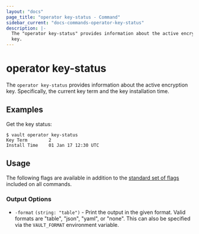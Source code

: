 ```yaml
---
layout: "docs"
page_title: "operator key-status - Command"
sidebar_current: "docs-commands-operator-key-status"
description: |-
  The "operator key-status" provides information about the active encryption
  key.
---
```


# operator key-status

The `operator key-status` provides information about the active encryption key.
Specifically, the current key term and the key installation time.

## Examples

Get the key status:

```text
$ vault operator key-status
Key Term        2
Install Time    01 Jan 17 12:30 UTC
```

## Usage

The following flags are available in addition to the [standard set of
flags](/docs/commands/index.html) included on all commands.

### Output Options

- `-format` `(string: "table")` - Print the output in the given format. Valid
  formats are "table", "json", "yaml", or "none". This can also be specified via the
  `VAULT_FORMAT` environment variable.
